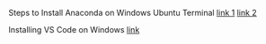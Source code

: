 Steps to Install Anaconda on Windows Ubuntu Terminal
[link 1](https://gist.github.com/kauffmanes/5e74916617f9993bc3479f401dfec7da#steps-to-install-anaconda-on-windows-ubuntu-terminal)
[link 2](https://pp4rs.github.io/2020-uzh-installation-guide/python/#installing-anaconda-python-for-linux-and-windows)

Installing VS Code on Windows
[link](https://pp4rs.github.io/2020-uzh-installation-guide/textEditor/#installing-vs-code-on-windows)


